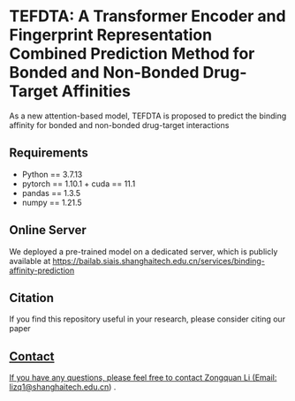 # TEFDTA: A Transformer Encoder and Fingerprint Representation Combined Prediction Method for Bonded and Non-Bonded Drug-Target Affinities
As a new attention-based model, TEFDTA is proposed to predict the binding affinity for bonded and non-bonded drug-target interactions

## Requirements

- Python == 3.7.13
-  pytorch == 1.10.1 + cuda == 11.1
- pandas ==  1.3.5
- numpy == 1.21.5

## Online Server

We deployed a pre-trained model on a dedicated server, which is publicly available at https://bailab.siais.shanghaitech.edu.cn/services/binding-affinity-prediction


## <span id="citelink">Citation</span>
If you find this repository useful in your research, please consider citing our paper <a href="https://academic.oup.com/bioinformatics/article/40/1/btad778/7492659">

## Contact
If you have any questions, please feel free to contact Zongquan Li (Email: lizq1@shanghaitech.edu.cn) .


